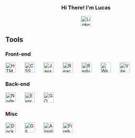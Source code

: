 <h3 align="center">
  Hi There! I'm Lucas
</h3>

<!-- Social media Icons -->
<p align="center">
  <a href="https://www.linkedin.com/in/lucasmazo/"> <img height="32" width="32" src="https://simpleicons.now.sh/linkedin/0A66C2" alt="Linkedin" title="LinkedIn Profile" /> </a>
</p>

## Tools

### Front-end

<div align="left">
  <img height="32" width="32" src="https://simpleicons.now.sh/html5/E34F26" alt="HTML" title="HTML" />
  &#8287;&#8287;&#8287;&#8287;&#8287;
  <img height="32" width="32" src="https://simpleicons.now.sh/css3/1572B6" alt="CSS" title="CSS" />
  &#8287;&#8287;&#8287;&#8287;&#8287;
  <img height="32" width="32" src="https://simpleicons.now.sh/javascript/F7DF1E" alt="JavaScript" title="JavaScript" />
  &#8287;&#8287;&#8287;&#8287;&#8287;
  <img height="32" width="32" src="https://simpleicons.now.sh/react/61DAFB" alt="React" title="React" />
  &#8287;&#8287;&#8287;&#8287;&#8287;
  <img height="32" width="32" src="https://simpleicons.now.sh/redux/764ABC" alt="Redux" title="Redux" />
  &#8287;&#8287;&#8287;&#8287;&#8287;
  <img height="32" width="32" src="https://simpleicons.now.sh/webpack/8DD6F9" alt="Webpack" title="Webpack" />
  &#8287;&#8287;&#8287;&#8287;&#8287;
  <img height="32" width="32" src="https://simpleicons.vercel.app/vite/967EFF" alt="Vite" title="Vite" />
  &#8287;&#8287;&#8287;&#8287;&#8287;
</div>


### Back-end

<div align="left">
  <img height="32" width="32" src="https://simpleicons.vercel.app/nodedotjs/7BC326" alt="NodeJS" title="NodeJS" />
  &#8287;&#8287;&#8287;&#8287;&#8287;
  <img height="32" width="32" src="https://simpleicons.vercel.app/express/000" alt="Express" title="Express" />
  &#8287;&#8287;&#8287;&#8287;&#8287;
  <img height="32" width="32" src="https://simpleicons.vercel.app/go/65CCD9" alt="GO" title="GO" />
</div>

### Misc
<div align="left">
  <img height="32" width="32" src="https://simpleicons.now.sh/docker/2496ED" alt="Docker" title="Docker" />
  &#8287;&#8287;&#8287;&#8287;&#8287;
  <img height="32" width="32" src="https://simpleicons.now.sh/git/F05032" alt="Git" title="Git" />
  &#8287;&#8287;&#8287;&#8287;&#8287;
  <img height="32" width="32" src="https://simpleicons.vercel.app/algolia/5063F2" alt="Algolia" title="Algolia" />
  &#8287;&#8287;&#8287;&#8287;&#8287;
  <img height="32" width="32" src="https://simpleicons.vercel.app/firebase/E77A0A" alt="Firebase" title="Firebase" />
  &#8287;&#8287;&#8287;&#8287;&#8287;
</div>

<br/>
<!--
---

## 📊 Github stats

<div align="center">
  <a href="https://github.com/ashutosh00710/github-readme-activity-graph"><img alt="DenverCoder1's Activity Graph" src="https://github-readme-activity-graph.cyclic.app/graph?username=lucasmazo32&bg_color=1F222E&color=F8D866&line=1155ba&point=FFFFFF&hide_border=true" /></a>
</div>
-->
